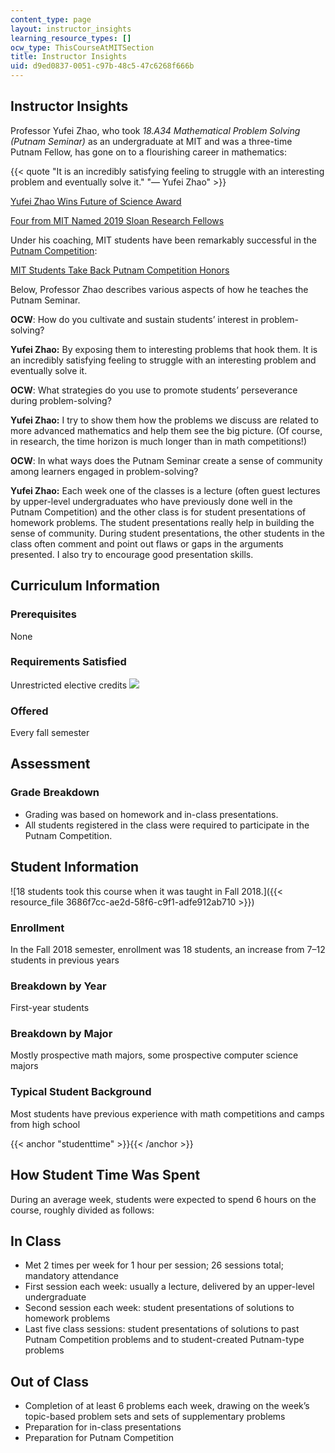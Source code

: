 ```yaml
---
content_type: page
layout: instructor_insights
learning_resource_types: []
ocw_type: ThisCourseAtMITSection
title: Instructor Insights
uid: d9ed0837-0051-c97b-48c5-47c6268f666b
---
```


Instructor Insights
-------------------

Professor Yufei Zhao, who took _18.A34 Mathematical Problem Solving (Putnam Seminar)_ as an undergraduate at MIT and was a three-time Putnam Fellow, has gone on to a flourishing career in mathematics:

{{< quote "It is an incredibly satisfying feeling to struggle with an interesting problem and eventually solve it." "— Yufei Zhao" >}}

[Yufei Zhao Wins Future of Science Award](http://news.mit.edu/2018/yufei-zhao-wins-future-science-award-0709)

[Four from MIT Named 2019 Sloan Research Fellows](http://news.mit.edu/2019/four-from-mit-named-sloan-research-fellows-0221)

Under his coaching, MIT students have been remarkably successful in the [Putnam Competition](http://math.scu.edu/putnam/):

[MIT Students Take Back Putnam Competition Honors](http://news.mit.edu/2018/mit-students-take-back-putnam-top-honors-0222)

Below, Professor Zhao describes various aspects of how he teaches the Putnam Seminar.

**OCW**: How do you cultivate and sustain students’ interest in problem-solving?

**Yufei Zhao:** By exposing them to interesting problems that hook them. It is an incredibly satisfying feeling to struggle with an interesting problem and eventually solve it.

**OCW**: What strategies do you use to promote students’ perseverance during problem-solving?

**Yufei Zhao:** I try to show them how the problems we discuss are related to more advanced mathematics and help them see the big picture. (Of course, in research, the time horizon is much longer than in math competitions!)

**OCW**: In what ways does the Putnam Seminar create a sense of community among learners engaged in problem-solving?

**Yufei Zhao:** Each week one of the classes is a lecture (often guest lectures by upper-level undergraduates who have previously done well in the Putnam Competition) and the other class is for student presentations of homework problems. The student presentations really help in building the sense of community. During student presentations, the other students in the class often comment and point out flaws or gaps in the arguments presented. I also try to encourage good presentation skills.

Curriculum Information
----------------------

### Prerequisites

None

### Requirements Satisfied

Unrestricted elective credits ![](/images/educator/icon-question-unrestrict.png)

### Offered

Every fall semester

Assessment
----------

### Grade Breakdown

*   Grading was based on homework and in-class presentations.
*   All students registered in the class were required to participate in the Putnam Competition.

Student Information
-------------------

![18 students took this course when it was taught in Fall 2018.]({{< resource_file 3686f7cc-ae2d-58f6-c9f1-adfe912ab710 >}})

### Enrollment

In the Fall 2018 semester, enrollment was 18 students, an increase from 7–12 students in previous years

### Breakdown by Year

First-year students

### Breakdown by Major

Mostly prospective math majors, some prospective computer science majors

### Typical Student Background

Most students have previous experience with math competitions and camps from high school

{{< anchor "studenttime" >}}{{< /anchor >}}

How Student Time Was Spent
--------------------------

During an average week, students were expected to spend 6 hours on the course, roughly divided as follows:

In Class
--------

*   Met 2 times per week for 1 hour per session; 26 sessions total; mandatory attendance
*   First session each week: usually a lecture, delivered by an upper-level undergraduate
*   Second session each week: student presentations of solutions to homework problems
*   Last five class sessions: student presentations of solutions to past Putnam Competition problems and to student-created Putnam-type problems

Out of Class
------------

*   Completion of at least 6 problems each week, drawing on the week’s topic-based problem sets and sets of supplementary problems
*   Preparation for in-class presentations
*   Preparation for Putnam Competition